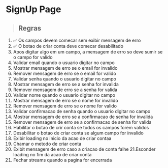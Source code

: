 # SignUp Page

> ## Regras
1. ✅ Os campos devem comecar sem exibir mensagem de erro
2. ✅ O botao de criar conta deve comecar desabilitado
3. Apos digitar algo em um campo, a mensagem de erro so deve sumir se o campo for valido
4. Validar email quando o usuario digitar no campo
5. Mostrar mensagem de erro se o email for invalido
6. Remover mensagem de erro se o email for valido
7. Validar senha quando o usuario digitar no campo
8. Mostrar mensagem de erro se a senha for invalida
9. Remover mensagem de erro se a senha for valida
10. Validar nome quando o usuario digitar no campo
11. Mostrar mensagem de erro se o nome for invalido
12. Remover mensagem de erro se o nome for valido
13. Validar confirmacao de senha quando o usuario digitar no campo
14. Mostrar mensagem de erro se a confirmacao de senha for invalida
15. Remover mensagem de erro se a confirmacao de senha for valida
16. Habilitar o botao de crir conta se todos os campos forem validos
17. Desabilitar o botao de criar conta se algum campo for invalido
18. Exibir loading no inicio da acao de criar contaa
19. Chamar o metodo de criar conta
20. Exibit mensagem de erro caso a criacao de conta falhe
21.Esconder loading no fim da acao de criar conta
22. Fechar streams quando a pagina for encerrada